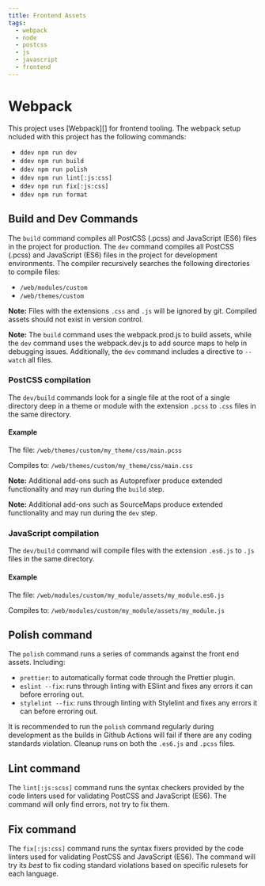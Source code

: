 ```yaml
---
title: Frontend Assets
tags:
  - webpack
  - node
  - postcss
  - js
  - javascript
  - frontend
---
```

# Webpack

This project uses [Webpack][] for frontend tooling. The webpack setup ncluded with
this project has the following commands:

* `ddev npm run dev`
* `ddev npm run build`
* `ddev npm run polish`
* `ddev npm run lint[:js:css]`
* `ddev npm run fix[:js:css]`
* `ddev npm run format`

## Build and Dev Commands

The `build` command compiles all PostCSS (.pcss) and JavaScript (ES6) files in the project for production.
The `dev` command compiles all PostCSS (.pcss) and JavaScript (ES6) files in the project for development environments.
The compiler recursively searches the following directories to compile files:

* `/web/modules/custom`
* `/web/themes/custom`

**Note:** Files with the extensions `.css` and `.js` will be ignored by git.
Compiled assets should not exist in version control.

**Note:** The `build` command uses the webpack.prod.js to build assets, while the `dev` command
uses the webpack.dev.js to add source maps to help in debugging issues. Additionally, the `dev` command
includes a directive to `--watch` all files.

### PostCSS compilation

The `dev/build` commands look for a single file at the root of a single directory deep in a theme or module
with the extension `.pcss` to `.css` files in the same directory.

#### Example

The file:
`/web/themes/custom/my_theme/css/main.pcss`

Compiles to:
`/web/themes/custom/my_theme/css/main.css`

**Note:** Additional add-ons such as Autoprefixer produce extended functionality
and may run during the `build` step.

**Note:** Additional add-ons such as SourceMaps produce extended functionality
and may run during the `dev` step.

### JavaScript compilation

The `dev/build` command will compile files with the extension `.es6.js` to `.js`
files in the same directory.

#### Example

The file:
`/web/modules/custom/my_module/assets/my_module.es6.js`

Compiles to:
`/web/modules/custom/my_module/assets/my_module.js`

## Polish command

The `polish` command runs a series of commands against the front end assets. Including:
* `prettier`: to automatically format code through the Prettier plugin.
* `eslint --fix`: runs through linting with ESlint and fixes any errors it can before erroring out.
* `stylelint --fix`: runs through linting with Stylelint and fixes any errors it can before erroring out.

It is recommended to run the `polish` command regularly during development as the
builds in Github Actions will fail if there are any coding standards violation. Cleanup
runs on both the `.es6.js` and `.pcss` files.

## Lint command
The `lint[:js:scss]` command runs the syntax checkers provided by the code linters used for
validating PostCSS and JavaScript (ES6). The command will only find errors, not try to fix them.

## Fix command
The `fix[:js:css]` command runs the syntax fixers provided by the code linters used for
validating PostCSS and JavaScript (ES6). The command will try its _best_ to fix
coding standard violations based on specific rulesets for each language.
